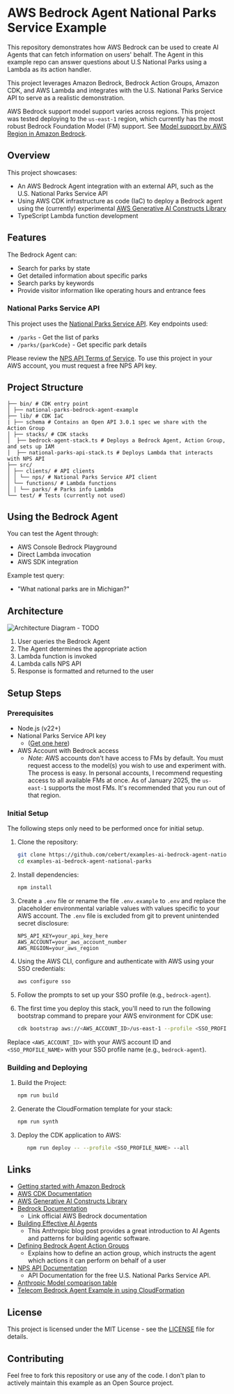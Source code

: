 # AWS Bedrock Agent National Parks Service Example

This repository demonstrates how AWS Bedrock can be used to create AI Agents that can fetch information on users' behalf. The Agent in this example repo can answer questions about U.S National Parks using a Lambda as its action handler.

This project leverages Amazon Bedrock, Bedrock Action Groups, Amazon CDK, and AWS Lambda and integrates with the U.S. National Parks Service API to serve as a realistic demonstration.

AWS Bedrock support model support varies across regions. This project was tested deploying to the `us-east-1` region, which currently has the most robust Bedrock Foundation Model (FM) support. See [Model support by AWS Region in Amazon Bedrock](https://docs.aws.amazon.com/bedrock/latest/userguide/models-regions.html).

## Overview

This project showcases:

- An AWS Bedrock Agent integration with an external API, such as the U.S. National Parks Service API
- Using AWS CDK infrastructure as code (IaC) to deploy a Bedrock agent using the (currently) experimental [AWS Generative AI Constructs Library](https://github.com/awslabs/generative-ai-cdk-constructs)
- TypeScript Lambda function development

## Features

The Bedrock Agent can:

- Search for parks by state
- Get detailed information about specific parks
- Search parks by keywords
- Provide visitor information like operating hours and entrance fees

### National Parks Service API

This project uses the [National Parks Service API](https://www.nps.gov/subjects/developer/api-documentation.htm). Key endpoints used:

- `/parks` - Get the list of parks
- `/parks/{parkCode}` - Get specific park details

Please review the [NPS API Terms of Service](https://www.nps.gov/subjects/developer/terms-of-service.htm). To use this project in your AWS account, you must request a free NPS API key.

## Project Structure

```plaintext
├── bin/ # CDK entry point
│ ├── national-parks-bedrock-agent-example
├── lib/ # CDK IaC
| ├── schema # Contains an Open API 3.0.1 spec we share with the Action Group
│ ├── stacks/ # CDK stacks
│  ├── bedrock-agent-stack.ts # Deploys a Bedrock Agent, Action Group, and sets up IAM
│  ├── national-parks-api-stack.ts # Deploys Lambda that interacts with NPS API
├── src/
│ ├── clients/ # API clients
│ │ └── nps/ # National Parks Service API client
│ └── functions/ # Lambda functions
│ │ └── parks/ # Parks info Lambda
└── test/ # Tests (currently not used)
```

## Using the Bedrock Agent

You can test the Agent through:

- AWS Console Bedrock Playground
- Direct Lambda invocation
- AWS SDK integration

Example test query:

- "What national parks are in Michigan?"

## Architecture

![Architecture Diagram](architecture.png) - TODO

1. User queries the Bedrock Agent
1. The Agent determines the appropriate action
1. Lambda function is invoked
1. Lambda calls NPS API
1. Response is formatted and returned to the user

## Setup Steps

### Prerequisites

- Node.js (v22+)
- National Parks Service API key
   - ([Get one here](https://www.nps.gov/subjects/developer/get-started.htm))
- AWS Account with Bedrock access
   - _Note:_ AWS accounts don't have access to FMs by default. You must request access to the model(s) you wish to use and experiment with. The process is easy. In personal accounts, I recommend requesting access to all available FMs at once. As of January 2025, the `us-east-1` supports the most FMs. It's recommended that you run out of that region.

### Initial Setup

The following steps only need to be performed once for initial setup.

1. Clone the repository:

   ```bash
   git clone https://github.com/cebert/examples-ai-bedrock-agent-national-parks.git
   cd examples-ai-bedrock-agent-national-parks
   ```

1. Install dependencies:

   ```bash
   npm install
   ```

1. Create a `.env` file or rename the file `.env.example` to `.env` and replace the placeholder environmental variable values with values specific to your AWS account. The `.env` file is excluded from git to prevent unintended secret disclosure:

   ```plaintext
   NPS_API_KEY=your_api_key_here
   AWS_ACCOUNT=your_aws_account_number
   AWS_REGION=your_aws_region
   ```

1. Using the AWS CLI, configure and authenticate with AWS using your SSO credentials:

   ```bash
   aws configure sso
   ```

1. Follow the prompts to set up your SSO profile (e.g., `bedrock-agent`).

1. The first time you deploy this stack, you'll need to run the following bootstrap command to prepare your AWS environment for CDK use:

   ```bash
   cdk bootstrap aws://<AWS_ACCOUNT_ID>/us-east-1 --profile <SSO_PROFILE_NAME>
   ```

Replace `<AWS_ACCOUNT_ID>` with your AWS account ID and `<SSO_PROFILE_NAME>` with your SSO profile name (e.g., `bedrock-agent`).

### Building and Deploying

1. Build the Project:

   ```bash
   npm run build
   ```

1. Generate the CloudFormation template for your stack:

   ```bash
   npm run synth
   ```

1. Deploy the CDK application to AWS:

   ```bash
      npm run deploy -- --profile <SSO_PROFILE_NAME> --all
   ```

## Links

- [Getting started with Amazon Bedrock](https://docs.aws.amazon.com/bedrock/latest/userguide/getting-started.html)
- [AWS CDK Documentation](https://docs.aws.amazon.com/cdk/latest/guide/home.html)
- [AWS Generative AI Constructs Library](https://github.com/awslabs/generative-ai-cdk-constructs)
- [Bedrock Documentation](https://docs.aws.amazon.com/bedrock/latest/userguide/what-is-bedrock.html)
   - Link official AWS Bedrock documentation
- [Building Effective AI Agents](https://www.anthropic.com/research/building-effective-agents)
   - This Anthropic blog post provides a great introduction to AI Agents and patterns for building agentic software.
- [Defining Bedrock Agent Action Groups](https://docs.aws.amazon.com/bedrock/latest/userguide/agents-action-create.html)
   - Explains how to define an action group, which instructs the agent which actions it can perform on behalf of a user
- [NPS API Documentation](https://www.nps.gov/subjects/developer/api-documentation.htm)
   - API Documentation for the free U.S. National Parks Service API.
- [Anthropic Model comparison table](https://docs.anthropic.com/en/docs/about-claude/models)
- [Telecom Bedrock Agent Example in using CloudFormation](https://github.com/aws-samples/bedrock-agent-and-telecom-apis/blob/main/openAPI-spec/ParcelStatus-API.json)

## License

This project is licensed under the MIT License - see the [LICENSE](LICENSE) file for details.

## Contributing

Feel free to fork this repository or use any of the code. I don't plan to actively maintain this example as an Open Source project.
